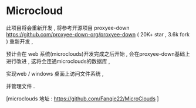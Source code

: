 # Microcloud

此项目将会重新开发 , 将参考开源项目 proxyee-down https://github.com/proxyee-down-org/proxyee-down ( 20K+ star , 3.6k fork  ) 重新开发 ,


预计会在 web 系统(microclouds)开发完成之后开始 , 会在proxyee-down基础上进行改进 , 这将会连通microclouds的数据库 , 


实现web / windows 桌面上访问文件系统 ,


并管理文件 .


[microclouds 地址 : https://github.com/Fanqie22/MicroClouds ]

